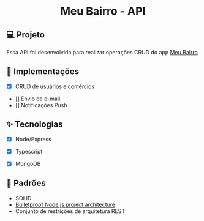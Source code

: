 
<h1 align="center">
  Meu Bairro - API
</h1>



## 💻 Projeto
Essa API foi desenvolvida para realizar operações CRUD do app [Meu Bairro](https://play.google.com/store/apps/details?id=br.com.app.gpu2624201.gpu7ea40dfbda69c0ed0c0edea2a259918e)

## 🔨 Implementações

- [X] CRUD de usuários e comércios
- [] Envio de e-mail
- [] Notificações Push


## ✨ Tecnologias

- [X] Node/Express
- [X] Typescript
- [X] MongoDB


##  📁 Padrões
- SOLID
- [Bulletproof Node.js project architecture](https://softwareontheroad.com/ideal-nodejs-project-structure/)
-  Conjunto de restrições de arquitetura REST
<!-- ## 🌐 Deploy

[Link do deploy]() -->
